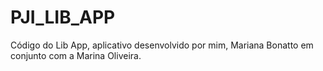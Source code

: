 # PJI_LIB_APP

Código do Lib App, aplicativo desenvolvido por mim, Mariana Bonatto em conjunto com a Marina Oliveira.
